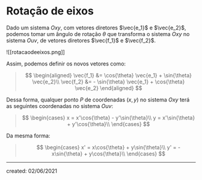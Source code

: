 # Rotação de eixos
Dado um sistema $Oxy$, com vetores diretores $\vec{e_1}$ e $\vec{e_2}$, podemos tomar um ângulo de rotação $\theta$ que transforma o sistema $Oxy$ no sistema $Ouv$, de vetores diretores $\vec{f_1}$ e $\vec{f_2}$.

![[rotacaodeeixos.png]]

Assim, podemos definir os novos vetores como:

>$$
\begin{aligned}
  \vec{f_1} &= \cos{\theta} \vec{e_1} + \sin{\theta} \vec{e_2}\\
  \vec{f_2} &= - \sin{\theta} \vec{e_1} + \cos{\theta} \vec{e_2}
\end{aligned}
>$$

Dessa forma, qualquer ponto $P$ de coordenadas $(x,y)$ no sistema $Oxy$ terá as seguintes coordenadas no sistema $Ouv$:

>$$
\begin{cases}
  x = x'\cos{\theta} - y'\sin{\theta}\\
  y = x'\sin{\theta} + y'\cos{\theta}\\
\end{cases}
>$$

Da mesma forma:

>$$
\begin{cases}
  x' = x\cos{\theta} + y\sin{\theta}\\
  y' = -x\sin{\theta} + y\cos{\theta}\\
\end{cases}
>$$


---

created: 02/06/2021
